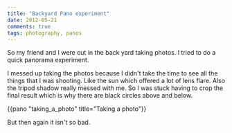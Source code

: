 ```yaml
---
title: "Backyard Pano experiment"
date: 2012-05-21
comments: true
tags: photography, panos
---
```

So my friend and I were out in the back yard taking photos. I tried to do a
quick panorama experiment.

I messed up taking the photos because I didn't take the time to see all the
things that I was shooting. Like the sun which offered a lot of lens flare.
Also the tripod shadow really messed with me. So I was stuck having to crop the
final result which is why there are black circles above and below.

{{pano "taking_a_photo" title="Taking a photo"}}

But then again it isn't so bad.
